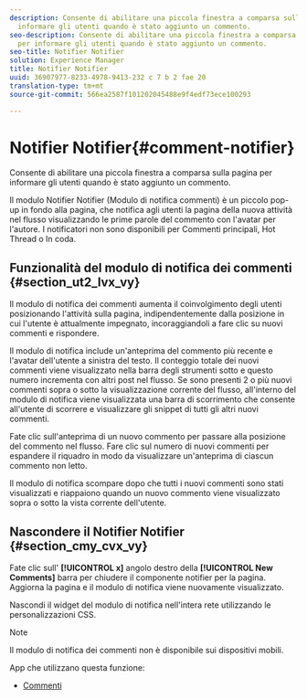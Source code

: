 ```yaml
---
description: Consente di abilitare una piccola finestra a comparsa sulla pagina per
  informare gli utenti quando è stato aggiunto un commento.
seo-description: Consente di abilitare una piccola finestra a comparsa sulla pagina
  per informare gli utenti quando è stato aggiunto un commento.
seo-title: Notifier Notifier
solution: Experience Manager
title: Notifier Notifier
uuid: 36907977-8233-4978-9413-232 c 7 b 2 fae 20
translation-type: tm+mt
source-git-commit: 566ea2587f101202045488e9f4edf73ece100293

---
```



# Notifier Notifier{#comment-notifier}

Consente di abilitare una piccola finestra a comparsa sulla pagina per informare gli utenti quando è stato aggiunto un commento.

Il modulo Notifier Notifier (Modulo di notifica commenti) è un piccolo pop-up in fondo alla pagina, che notifica agli utenti la pagina della nuova attività nel flusso visualizzando le prime parole del commento con l'avatar per l'autore. I notificatori non sono disponibili per Commenti principali, Hot Thread o In coda.

## Funzionalità del modulo di notifica dei commenti {#section_ut2_lvx_vy}

Il modulo di notifica dei commenti aumenta il coinvolgimento degli utenti posizionando l'attività sulla pagina, indipendentemente dalla posizione in cui l'utente è attualmente impegnato, incoraggiandoli a fare clic su nuovi commenti e rispondere.

Il modulo di notifica include un'anteprima del commento più recente e l'avatar dell'utente a sinistra del testo. Il conteggio totale dei nuovi commenti viene visualizzato nella barra degli strumenti sotto e questo numero incrementa con altri post nel flusso. Se sono presenti 2 o più nuovi commenti sopra o sotto la visualizzazione corrente del flusso, all'interno del modulo di notifica viene visualizzata una barra di scorrimento che consente all'utente di scorrere e visualizzare gli snippet di tutti gli altri nuovi commenti.

Fate clic sull'anteprima di un nuovo commento per passare alla posizione del commento nel flusso. Fare clic sul numero di nuovi commenti per espandere il riquadro in modo da visualizzare un'anteprima di ciascun commento non letto.

Il modulo di notifica scompare dopo che tutti i nuovi commenti sono stati visualizzati e riappaiono quando un nuovo commento viene visualizzato sopra o sotto la vista corrente dell'utente.

## Nascondere il Notifier Notifier {#section_cmy_cvx_vy}

Fate clic sull' **[!UICONTROL x]** angolo destro della **[!UICONTROL New Comments]** barra per chiudere il componente notifier per la pagina. Aggiorna la pagina e il modulo di notifica viene nuovamente visualizzato.

Nascondi il widget del modulo di notifica nell'intera rete utilizzando le personalizzazioni CSS.

>[!NOTE]
>
>Il modulo di notifica dei commenti non è disponibile sui dispositivi mobili.



App che utilizzano questa funzione:

* [Commenti](/help/using/c-about-apps/c-comments/c-comments.md)

